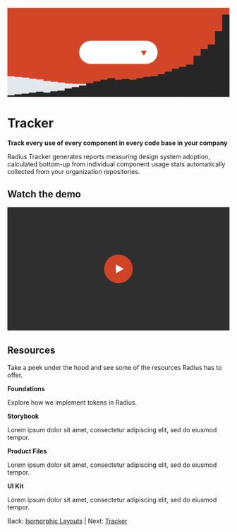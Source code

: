 ![Alternative Text](../assets/images/Tracker.svg)

# Tracker

**Track every use of every component in every code base in your company**

Radius Tracker generates reports measuring design system adoption, calculated bottom-up from individual component usage stats automatically collected from your organization repositories.

## Watch the demo

![Alternative Text](../assets/images/demo-placeholder.svg)

## Resources

Take a peek under the hood and see some of the resources Radius has to offer.

**Foundations**

Explore how we implement tokens in Radius.

**Storybook**

Lorem ipsum dolor sit amet, consectetur adipiscing elit, sed do eiusmod tempor.

**Product Files**

Lorem ipsum dolor sit amet, consectetur adipiscing elit, sed do eiusmod tempor.

**UI Kit**

Lorem ipsum dolor sit amet, consectetur adipiscing elit, sed do eiusmod tempor.

Back: [Isomorphic Layouts](isomorphic-layouts.md) | Next: [Tracker](traker.md)